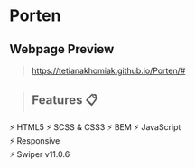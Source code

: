 # Porten

## Webpage Preview
> https://tetianakhomiak.github.io/Porten/#

> ## Features 📋
⚡️ HTML5                                                                                                                                                                                                               ⚡️ SCSS & CSS3                                                                                                                                                                                                        ⚡️ BEM 
⚡️ JavaScript                                                                                                                                                                                      
⚡️ Responsive                                                                                                                                                               
⚡️ Swiper v11.0.6
